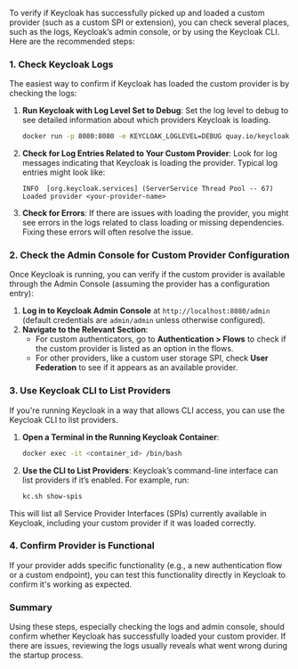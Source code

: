 To verify if Keycloak has successfully picked up and loaded a custom provider (such as a custom SPI or extension), you can check several places, such as the logs, Keycloak’s admin console, or by using the Keycloak CLI. Here are the recommended steps:

### 1. Check Keycloak Logs
The easiest way to confirm if Keycloak has loaded the custom provider is by checking the logs:

1. **Run Keycloak with Log Level Set to Debug**:
   Set the log level to debug to see detailed information about which providers Keycloak is loading.

   ```bash
   docker run -p 8080:8080 -e KEYCLOAK_LOGLEVEL=DEBUG quay.io/keycloak/keycloak:latest
   ```

2. **Check for Log Entries Related to Your Custom Provider**:
   Look for log messages indicating that Keycloak is loading the provider. Typical log entries might look like:

   ```
   INFO  [org.keycloak.services] (ServerService Thread Pool -- 67) Loaded provider <your-provider-name>
   ```

3. **Check for Errors**:
   If there are issues with loading the provider, you might see errors in the logs related to class loading or missing dependencies. Fixing these errors will often resolve the issue.

### 2. Check the Admin Console for Custom Provider Configuration
Once Keycloak is running, you can verify if the custom provider is available through the Admin Console (assuming the provider has a configuration entry):

1. **Log in to Keycloak Admin Console** at `http://localhost:8080/admin` (default credentials are `admin/admin` unless otherwise configured).
2. **Navigate to the Relevant Section**:
   - For custom authenticators, go to **Authentication > Flows** to check if the custom provider is listed as an option in the flows.
   - For other providers, like a custom user storage SPI, check **User Federation** to see if it appears as an available provider.

### 3. Use Keycloak CLI to List Providers
If you're running Keycloak in a way that allows CLI access, you can use the Keycloak CLI to list providers.

1. **Open a Terminal in the Running Keycloak Container**:
   ```bash
   docker exec -it <container_id> /bin/bash
   ```

2. **Use the CLI to List Providers**:
   Keycloak’s command-line interface can list providers if it’s enabled. For example, run:

   ```bash
   kc.sh show-spis
   ```

This will list all Service Provider Interfaces (SPIs) currently available in Keycloak, including your custom provider if it was loaded correctly.

### 4. Confirm Provider is Functional
If your provider adds specific functionality (e.g., a new authentication flow or a custom endpoint), you can test this functionality directly in Keycloak to confirm it's working as expected.

### Summary
Using these steps, especially checking the logs and admin console, should confirm whether Keycloak has successfully loaded your custom provider. If there are issues, reviewing the logs usually reveals what went wrong during the startup process.